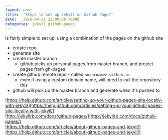 ```yaml
---
layout: post
title:  "Steps to set up Jekyll on Github Pages"
date:   2016-04-21 22:00:00 +0800
categories: jekyll github-pages
---
```

Is fairly simple to set up, using a combination of the pages on the github site

- create repo  
- generate site  
- create master branch
     - github picks up personal pages from master branch, and project pages from gh-pages
- create github remote repo - called `<username>.github.io`
     - even if using a custom domain name, will need to call the repository this
- github will pick up the master branch and generate when it's pushed to


[https://help.github.com/articles/setting-up-your-github-pages-site-locally-with-jekyll/](https://help.github.com/articles/setting-up-your-github-pages-site-locally-with-jekyll/)  
[http://jekyllrb.com/docs/github-pages/](http://jekyllrb.com/docs/github-pages/)  
[https://help.github.com/articles/about-github-pages-and-jekyll/](https://help.github.com/articles/about-github-pages-and-jekyll/)  
